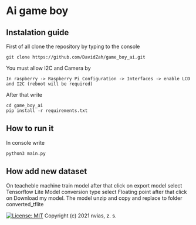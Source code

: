 <h1>Ai game boy</h1>
<h2>Instalation guide</h2>
First of all clone the repository by typing to the console 

```
git clone https://github.com/DavidZah/game_boy_ai.git
```

You must allow I2C and Camera by

```
In raspberry -> Raspberry Pi Configuration -> Interfaces -> enable LCD and I2C (reboot will be required)
```

After that write

```
cd game_boy_ai
pip install -r requirements.txt
```

<h2>How to run it</h2>
In console write

```
python3 main.py
```

<h2>How add new dataset</h2>
On teacheble machine train model after that click on export model select Tensorflow Lite
Model conversion type select Floating point after that click on Download my model. 
The model unzip and copy and replace to folder converted_tflite 



[![License: MIT](https://img.shields.io/badge/License-MIT-yellow.svg)](https://opensource.org/licenses/MIT)
Copyright (c) 2021 nvias, z. s.